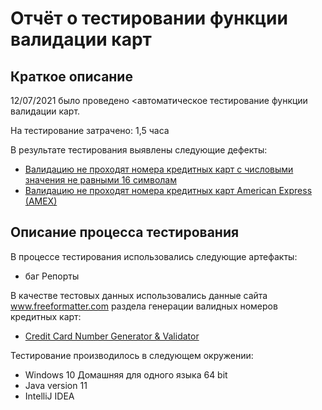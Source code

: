 # Отчёт о тестировании функции валидации карт

## Краткое описание

12/07/2021 было проведено <автоматическое тестирование функции валидации карт.

На тестирование затрачено: 1,5 часа 

В результате тестирования выявлены следующие дефекты:
* [Валидацию не проходят номера кредитных карт с числовыми значения не равными 16 символам](https://github.com/eavasil/java1/issues/1#issue-944465905)
* [Валидацию не проходят номера кредитных карт American Express (AMEX)](https://github.com/eavasil/java1/issues/2#issue-944484066)

## Описание процесса тестирования

В процессе тестирования использовались следующие артефакты:
* баг Репорты

В качестве тестовых данных использовались данные сайта www.freeformatter.com раздела генерации валидных номеров кредитных карт:
* [Credit Card Number Generator & Validator](https://www.freeformatter.com/credit-card-number-generator-validator.html)


Тестирование производилось в следующем окружении:
* Windows 10 Домашняя для одного языка 64 bit
* Java version 11
* IntelliJ IDEA
